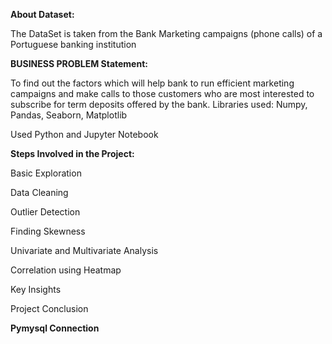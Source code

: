 **About Dataset:**

The DataSet is taken from the Bank Marketing campaigns (phone calls) of a Portuguese banking institution

**BUSINESS PROBLEM Statement:**

To find out the factors which will help bank to run efficient marketing campaigns and 
                            make calls to those customers who are most interested to subscribe for term deposits offered by the bank.
Libraries used: Numpy, Pandas, Seaborn, Matplotlib

Used Python and Jupyter Notebook

**Steps Involved in the Project:**

Basic Exploration

Data	Cleaning

Outlier Detection

Finding Skewness

Univariate and Multivariate Analysis

Correlation using Heatmap

Key Insights

Project Conclusion

**Pymysql Connection**
